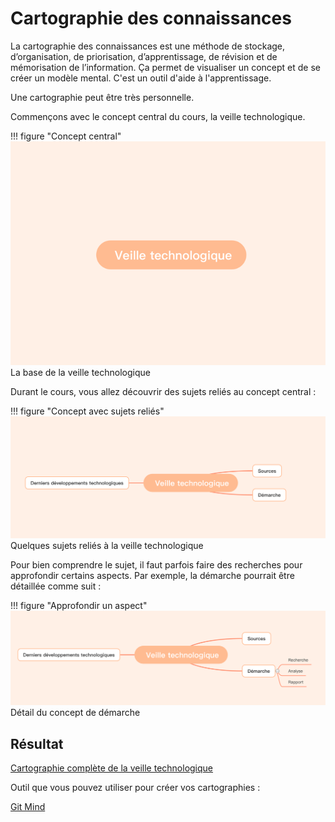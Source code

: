 # Cartographie des connaissances  

La cartographie des connaissances est une méthode de stockage, d’organisation, de priorisation, d’apprentissage, de révision et de mémorisation de l’information. Ça permet de visualiser un concept et de se créer un modèle mental. C'est un outil d'aide à l'apprentissage.

Une cartographie peut être très personnelle.  

Commençons avec le concept central du cours, la veille technologique.  

!!! figure "Concept central"
    ![01-Cartographie-01](./images/01-Cartographie-01.png)
    La base de la veille technologique   

Durant le cours, vous allez découvrir des sujets reliés au concept central :  

!!! figure "Concept avec sujets reliés"
    ![01-Cartographie-02](./images/01-Cartographie-02.png)
    Quelques sujets reliés à la veille technologique     

Pour bien comprendre le sujet, il faut parfois faire des recherches pour approfondir certains aspects. Par exemple, la démarche pourrait être détaillée comme suit :  

!!! figure "Approfondir un aspect"
    ![01-Cartographie-03](./images/01-Cartographie-03.png)
    Détail du concept de démarche  

## Résultat  

[Cartographie complète de la veille technologique](https://gitmind.com/app/docs/mfaho29l)  

Outil que vous pouvez utiliser pour créer vos cartographies :  

[Git Mind](https://gitmind.com)   
